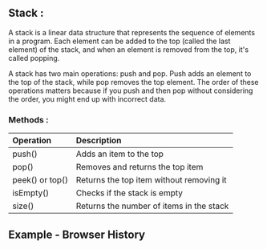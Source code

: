 ## Stack :

A stack is a linear data structure that represents the sequence of elements in a program. Each element can be added to the top (called the last element) of the stack, and when an element is removed from the top, it's called popping.

A stack has two main operations: push and pop. Push adds an element to the top of the stack, while pop removes the top element. The order of these operations matters because if you push and then pop without considering the order, you might end up with incorrect data.

### Methods :
Operation | Description
|:--------|:-----------
push() | Adds an item to the top
pop() | Removes and returns the top item
peek() or top() | Returns the top item without removing it
isEmpty() | Checks if the stack is empty
size() | Returns the number of items in the stack

## Example - Browser History